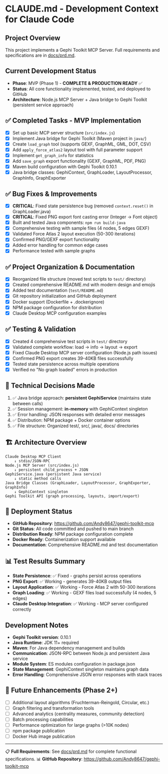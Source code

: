 # CLAUDE.md - Development Context for Claude Code

## Project Overview
This project implements a Gephi Toolkit MCP Server. Full requirements and specifications are in [docs/prd.md](./docs/prd.md).

## Current Development Status
- **Phase**: MVP (Phase 1) - **COMPLETE & PRODUCTION READY** ✅
- **Status**: All core functionality implemented, tested, and deployed to GitHub
- **Architecture**: Node.js MCP Server + Java bridge to Gephi Toolkit (persistent service approach)

## ✅ Completed Tasks - MVP Implementation
- [x] Set up basic MCP server structure (`src/index.js`)
- [x] Implement Java bridge for Gephi Toolkit (Maven project in `java/`)
- [x] Create `load_graph` tool (supports GEXF, GraphML, GML, DOT, CSV)
- [x] Add `apply_force_atlas2` layout tool with full parameter support
- [x] Implement `get_graph_info` for statistics
- [x] Add `save_graph` export functionality (GEXF, GraphML, PDF, PNG)
- [x] Maven build configuration with Gephi Toolkit 0.10.1
- [x] Java bridge classes: GephiContext, GraphLoader, LayoutProcessor, GraphInfo, GraphExporter

## ✅ Bug Fixes & Improvements
- [x] **CRITICAL**: Fixed state persistence bug (removed `context.reset()` in GraphLoader.java)
- [x] **CRITICAL**: Fixed PNG export font casting error (Integer → Font object)
- [x] Built and tested Java components: `npm run build-java`
- [x] Comprehensive testing with sample files (4 nodes, 5 edges GEXF)
- [x] Validated Force Atlas 2 layout execution (50-300 iterations)
- [x] Confirmed PNG/GEXF export functionality
- [x] Added error handling for common edge cases
- [x] Performance tested with sample graphs

## ✅ Project Organization & Documentation
- [x] Reorganized file structure (moved test scripts to `test/` directory)
- [x] Created comprehensive README.md with modern design and emojis
- [x] Added test documentation (`test/README.md`)
- [x] Git repository initialization and GitHub deployment
- [x] Docker support (Dockerfile + .dockerignore)
- [x] NPM package configuration for distribution
- [x] Claude Desktop MCP configuration examples

## ✅ Testing & Validation
- [x] Created 4 comprehensive test scripts in `test/` directory
- [x] Validated complete workflow: load → info → layout → export
- [x] Fixed Claude Desktop MCP server configuration (Node.js path issues)
- [x] Confirmed PNG export creates 39-40KB files successfully
- [x] Tested state persistence across multiple operations
- [x] Verified no "No graph loaded" errors in production

## 🔧 Technical Decisions Made
1. ✅ Java bridge approach: **persistent GephiService** (maintains state between calls)
2. ✅ Session management: **in-memory** with GephiContext singleton
3. ✅ Error handling: JSON responses with detailed error messages
4. ✅ Distribution: NPM package + Docker container options
5. ✅ File structure: Organized test/, src/, java/, docs/ directories

## 🏗️ Architecture Overview
```
Claude Desktop MCP Client
    ↓ stdio/JSON-RPC
Node.js MCP Server (src/index.js)
    ↓ persistent child_process + JSON
GephiService.java (persistent Java service)
    ↓ static method calls
Java Bridge Classes (GraphLoader, LayoutProcessor, GraphExporter, GraphInfo)
    ↓ GephiContext singleton
Gephi Toolkit API (graph processing, layouts, import/export)
```

## 🚀 Deployment Status
- **GitHub Repository**: https://github.com/Andy8647/gephi-toolkit-mcp
- **Git Status**: All code committed and pushed to main branch
- **Distribution Ready**: NPM package configuration complete
- **Docker Ready**: Containerization support available
- **Documentation**: Comprehensive README.md and test documentation

## 📊 Test Results Summary
- **State Persistence**: ✅ Fixed - graphs persist across operations
- **PNG Export**: ✅ Working - generates 39-40KB output files
- **Layout Application**: ✅ Working - Force Atlas 2 with 50-300 iterations
- **Graph Loading**: ✅ Working - GEXF files load successfully (4 nodes, 5 edges)
- **Claude Desktop Integration**: ✅ Working - MCP server configured correctly

## Development Notes
- **Gephi Toolkit version**: 0.10.1
- **Java Runtime**: JDK 11+ required
- **Maven**: For Java dependency management and builds
- **Communication**: JSON-RPC between Node.js and persistent Java service
- **Module System**: ES modules configuration in package.json
- **State Management**: GephiContext singleton maintains graph data
- **Error Handling**: Comprehensive JSON error responses with stack traces

## 🎯 Future Enhancements (Phase 2+)
- [ ] Additional layout algorithms (Fruchterman-Reingold, Circular, etc.)
- [ ] Graph filtering and transformation tools
- [ ] Advanced analytics (centrality measures, community detection)
- [ ] Batch processing capabilities
- [ ] Performance optimization for large graphs (>10K nodes)
- [ ] npm package publication
- [ ] Docker Hub image publication

---
📋 **Full Requirements**: See [docs/prd.md](./docs/prd.md) for complete functional specifications.
📊 **GitHub Repository**: https://github.com/Andy8647/gephi-toolkit-mcp